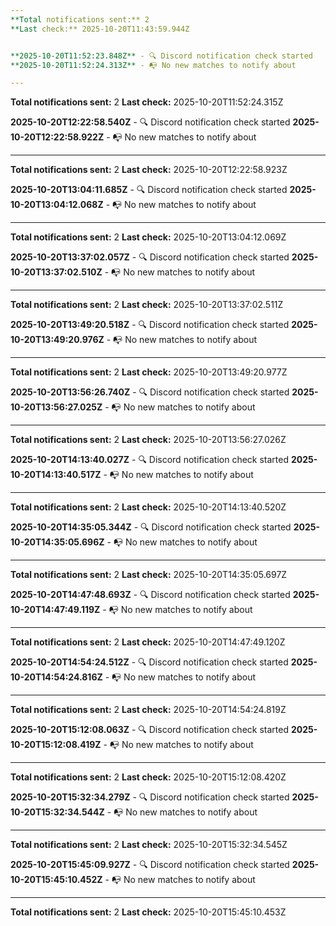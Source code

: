 ```yaml
---
**Total notifications sent:** 2
**Last check:** 2025-10-20T11:43:59.944Z


**2025-10-20T11:52:23.848Z** - 🔍 Discord notification check started
**2025-10-20T11:52:24.313Z** - 📭 No new matches to notify about

---
```

**Total notifications sent:** 2
**Last check:** 2025-10-20T11:52:24.315Z


**2025-10-20T12:22:58.540Z** - 🔍 Discord notification check started
**2025-10-20T12:22:58.922Z** - 📭 No new matches to notify about

---
**Total notifications sent:** 2
**Last check:** 2025-10-20T12:22:58.923Z


**2025-10-20T13:04:11.685Z** - 🔍 Discord notification check started
**2025-10-20T13:04:12.068Z** - 📭 No new matches to notify about

---
**Total notifications sent:** 2
**Last check:** 2025-10-20T13:04:12.069Z


**2025-10-20T13:37:02.057Z** - 🔍 Discord notification check started
**2025-10-20T13:37:02.510Z** - 📭 No new matches to notify about

---
**Total notifications sent:** 2
**Last check:** 2025-10-20T13:37:02.511Z


**2025-10-20T13:49:20.518Z** - 🔍 Discord notification check started
**2025-10-20T13:49:20.976Z** - 📭 No new matches to notify about

---
**Total notifications sent:** 2
**Last check:** 2025-10-20T13:49:20.977Z


**2025-10-20T13:56:26.740Z** - 🔍 Discord notification check started
**2025-10-20T13:56:27.025Z** - 📭 No new matches to notify about

---
**Total notifications sent:** 2
**Last check:** 2025-10-20T13:56:27.026Z


**2025-10-20T14:13:40.027Z** - 🔍 Discord notification check started
**2025-10-20T14:13:40.517Z** - 📭 No new matches to notify about

---
**Total notifications sent:** 2
**Last check:** 2025-10-20T14:13:40.520Z


**2025-10-20T14:35:05.344Z** - 🔍 Discord notification check started
**2025-10-20T14:35:05.696Z** - 📭 No new matches to notify about

---
**Total notifications sent:** 2
**Last check:** 2025-10-20T14:35:05.697Z


**2025-10-20T14:47:48.693Z** - 🔍 Discord notification check started
**2025-10-20T14:47:49.119Z** - 📭 No new matches to notify about

---
**Total notifications sent:** 2
**Last check:** 2025-10-20T14:47:49.120Z


**2025-10-20T14:54:24.512Z** - 🔍 Discord notification check started
**2025-10-20T14:54:24.816Z** - 📭 No new matches to notify about

---
**Total notifications sent:** 2
**Last check:** 2025-10-20T14:54:24.819Z


**2025-10-20T15:12:08.063Z** - 🔍 Discord notification check started
**2025-10-20T15:12:08.419Z** - 📭 No new matches to notify about

---
**Total notifications sent:** 2
**Last check:** 2025-10-20T15:12:08.420Z


**2025-10-20T15:32:34.279Z** - 🔍 Discord notification check started
**2025-10-20T15:32:34.544Z** - 📭 No new matches to notify about

---
**Total notifications sent:** 2
**Last check:** 2025-10-20T15:32:34.545Z


**2025-10-20T15:45:09.927Z** - 🔍 Discord notification check started
**2025-10-20T15:45:10.452Z** - 📭 No new matches to notify about

---
**Total notifications sent:** 2
**Last check:** 2025-10-20T15:45:10.453Z
